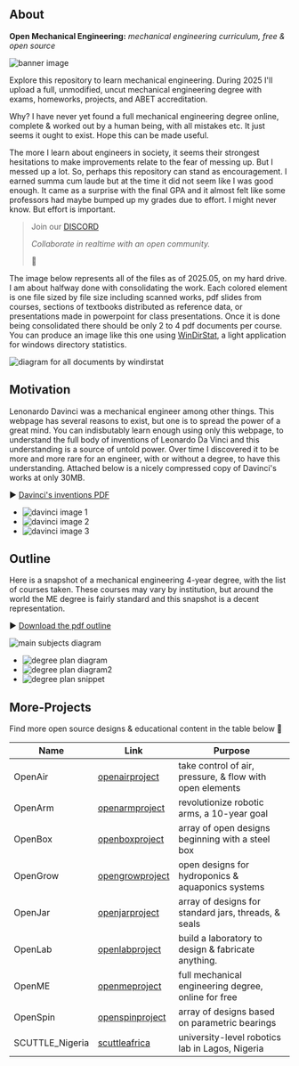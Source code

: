 ##  About

**Open Mechanical Engineering:**
_mechanical engineering curriculum, free & open source_

![banner image](img/img_banner.jpg)

Explore this repository to learn mechanical engineering.  During 2025 I'll upload a full, unmodified, uncut mechanical engineering degree with exams, homeworks, projects, and ABET accreditation.

Why? I have never yet found a full mechanical engineering degree online, complete & worked out by a human being, with all mistakes etc.  It just seems it ought to exist.  Hope this can be made useful.

The more I learn about engineers in society, it seems their strongest hesitations to make improvements relate to the fear of messing up.  But I messed up a lot.  So, perhaps this repository can stand as encouragement.  I earned summa cum laude but at the time it did not seem like I was good enough.  It came as a surprise with the final GPA and it almost felt like some professors had maybe bumped up my grades due to effort.  I might never know.  But effort is important.

>
> Join our [DISCORD](discord.gg/Napn9mhd43)
>
> _Collaborate in realtime with an open community._
>
>🙂
>

The image below represents all of the files as of 2025.05, on my hard drive. I am about halfway done with consolidating the work.  Each colored element is one file sized by file size including scanned works, pdf slides from courses, sections of textbooks distributed as reference data, or presentations made in powerpoint for class presentations.  Once it is done being consolidated there should be only 2 to 4 pdf documents per course.  You can produce an image like this one using [WinDirStat](https://windirstat.net/), a light application for windows directory statistics.

![diagram for all documents by windirstat](img/img_directories.jpg)


## Motivation

Lenonardo Davinci was a mechanical engineer among other things.  This webpage has several reasons to exist, but one is to spread the power of a great mind.  You can indisbutably learn enough using only this webpage, to understand the full body of inventions of Leonardo Da Vinci and this understanding is a source of untold power.  Over time I discovered it to be more and more rare for an engineer, with or without a degree, to have this understanding.   Attached below is a nicely compressed copy of Davinci's works at only 30MB.


► [Davinci's inventions PDF](https://lobfile.com/file/U7LRr5QU.pdf)

- ![davinci image 1](img/img_davinci1.jpg)
- ![davinci image 2](img/img_davinci2.jpg)
- ![davinci image 3](img/img_davinci3.jpg)

## Outline

Here is a snapshot of a mechanical engineering 4-year degree, with the list of courses taken.  These courses may vary by institution, but around the world the ME degree is fairly standard and this snapshot is a decent representation.

► [Download the pdf outline](https://raw.githubusercontent.com/dmalawey/openME/main/docs/2014_toyotaProblemSolving.pdf)

![main subjects diagram](img/img_subjects1.1.jpg)

- ![degree plan diagram](img/img_subjects1.jpg)
- ![degree plan diagram2](img/img_subjects2.jpg)
- ![degree plan snippet](img/img_degreePlan.jpg)
  
## More-Projects

Find more open source designs & educational content in the table below 🙂

| Name | Link | Purpose |
| ---- | ---- | ------- |
| OpenAir | [openairproject](https://qr.net/openairproject) | take control of air, pressure, & flow with open elements | 
| OpenArm | [openarmproject](https://qr.net/openarmproject) | revolutionize robotic arms, a 10-year goal | 
| OpenBox | [openboxproject](https://qr.net/openboxproject) | array of open designs beginning with a steel box | 
| OpenGrow | [opengrowproject](https://qr.net/opengrowproject) | open designs for hydroponics & aquaponics systems | 
| OpenJar | [openjarproject](https://qr.net/openjarproject) | array of designs for standard jars, threads, & seals | 
| OpenLab | [openlabproject](https://qr.net/openlabproject) | build a laboratory to design & fabricate anything. |
| OpenME  | [openmeproject](https://qr.net/openmeproject)  | full mechanical engineering degree, online for free | 
| OpenSpin | [openspinproject](https://qr.net/openspinproject) | array of designs based on parametric bearings | 
| SCUTTLE_Nigeria | [scuttleafrica](https://qr.net/scuttleafrica) | university-level robotics lab in Lagos, Nigeria |
